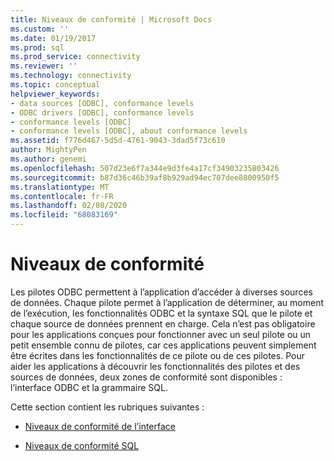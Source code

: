 ```yaml
---
title: Niveaux de conformité | Microsoft Docs
ms.custom: ''
ms.date: 01/19/2017
ms.prod: sql
ms.prod_service: connectivity
ms.reviewer: ''
ms.technology: connectivity
ms.topic: conceptual
helpviewer_keywords:
- data sources [ODBC], conformance levels
- ODBC drivers [ODBC], conformance levels
- conformance levels [ODBC]
- conformance levels [ODBC], about conformance levels
ms.assetid: f776d467-5d5d-4761-9043-3dad5f73c610
author: MightyPen
ms.author: genemi
ms.openlocfilehash: 507d23e6f7a344e9d3fe4a17cf34903235803426
ms.sourcegitcommit: b87d36c46b39af8b929ad94ec707dee8800950f5
ms.translationtype: MT
ms.contentlocale: fr-FR
ms.lasthandoff: 02/08/2020
ms.locfileid: "68083169"
---
```

# <a name="conformance-levels"></a>Niveaux de conformité
Les pilotes ODBC permettent à l’application d’accéder à diverses sources de données. Chaque pilote permet à l’application de déterminer, au moment de l’exécution, les fonctionnalités ODBC et la syntaxe SQL que le pilote et chaque source de données prennent en charge. Cela n’est pas obligatoire pour les applications conçues pour fonctionner avec un seul pilote ou un petit ensemble connu de pilotes, car ces applications peuvent simplement être écrites dans les fonctionnalités de ce pilote ou de ces pilotes. Pour aider les applications à découvrir les fonctionnalités des pilotes et des sources de données, deux zones de conformité sont disponibles : l’interface ODBC et la grammaire SQL.  
  
 Cette section contient les rubriques suivantes :  
  
-   [Niveaux de conformité de l’interface](../../../odbc/reference/develop-app/interface-conformance-levels.md)  
  
-   [Niveaux de conformité SQL](../../../odbc/reference/develop-app/sql-conformance-levels.md)
